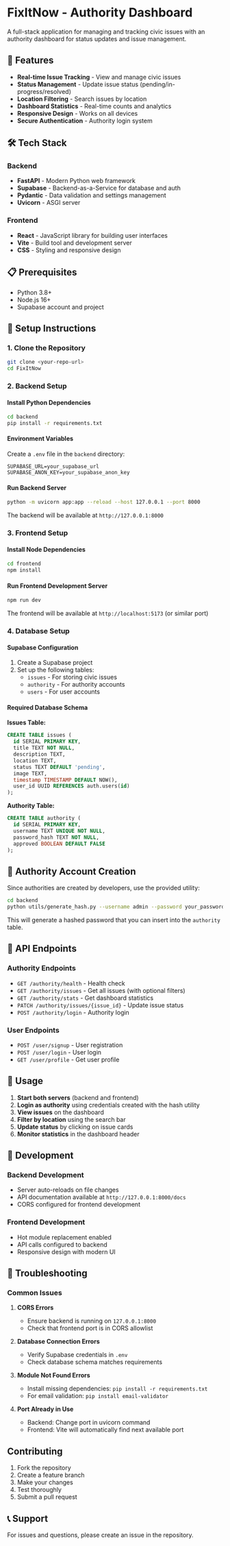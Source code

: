 # FixItNow - Authority Dashboard

A full-stack application for managing and tracking civic issues with an authority dashboard for status updates and issue management.

## 🚀 Features

- **Real-time Issue Tracking** - View and manage civic issues
- **Status Management** - Update issue status (pending/in-progress/resolved)
- **Location Filtering** - Search issues by location
- **Dashboard Statistics** - Real-time counts and analytics
- **Responsive Design** - Works on all devices
- **Secure Authentication** - Authority login system

## 🛠️ Tech Stack

### Backend
- **FastAPI** - Modern Python web framework
- **Supabase** - Backend-as-a-Service for database and auth
- **Pydantic** - Data validation and settings management
- **Uvicorn** - ASGI server

### Frontend
- **React** - JavaScript library for building user interfaces
- **Vite** - Build tool and development server
- **CSS** - Styling and responsive design

## 📋 Prerequisites

- Python 3.8+
- Node.js 16+
- Supabase account and project

## 🔧 Setup Instructions

### 1. Clone the Repository
```bash
git clone <your-repo-url>
cd FixItNow
```

### 2. Backend Setup

#### Install Python Dependencies
```bash
cd backend
pip install -r requirements.txt
```

#### Environment Variables
Create a `.env` file in the `backend` directory:
```env
SUPABASE_URL=your_supabase_url
SUPABASE_ANON_KEY=your_supabase_anon_key
```

#### Run Backend Server
```bash
python -m uvicorn app:app --reload --host 127.0.0.1 --port 8000
```

The backend will be available at `http://127.0.0.1:8000`

### 3. Frontend Setup

#### Install Node Dependencies
```bash
cd frontend
npm install
```

#### Run Frontend Development Server
```bash
npm run dev
```

The frontend will be available at `http://localhost:5173` (or similar port)

### 4. Database Setup

#### Supabase Configuration
1. Create a Supabase project
2. Set up the following tables:
   - `issues` - For storing civic issues
   - `authority` - For authority accounts
   - `users` - For user accounts

#### Required Database Schema

**Issues Table:**
```sql
CREATE TABLE issues (
  id SERIAL PRIMARY KEY,
  title TEXT NOT NULL,
  description TEXT,
  location TEXT,
  status TEXT DEFAULT 'pending',
  image TEXT,
  timestamp TIMESTAMP DEFAULT NOW(),
  user_id UUID REFERENCES auth.users(id)
);
```

**Authority Table:**
```sql
CREATE TABLE authority (
  id SERIAL PRIMARY KEY,
  username TEXT UNIQUE NOT NULL,
  password_hash TEXT NOT NULL,
  approved BOOLEAN DEFAULT FALSE
);
```

## 🔐 Authority Account Creation

Since authorities are created by developers, use the provided utility:

```bash
cd backend
python utils/generate_hash.py --username admin --password your_password
```

This will generate a hashed password that you can insert into the `authority` table.

## 📡 API Endpoints

### Authority Endpoints
- `GET /authority/health` - Health check
- `GET /authority/issues` - Get all issues (with optional filters)
- `GET /authority/stats` - Get dashboard statistics
- `PATCH /authority/issues/{issue_id}` - Update issue status
- `POST /authority/login` - Authority login

### User Endpoints
- `POST /user/signup` - User registration
- `POST /user/login` - User login
- `GET /user/profile` - Get user profile

## 🎯 Usage

1. **Start both servers** (backend and frontend)
2. **Login as authority** using credentials created with the hash utility
3. **View issues** on the dashboard
4. **Filter by location** using the search bar
5. **Update status** by clicking on issue cards
6. **Monitor statistics** in the dashboard header

## 🔧 Development

### Backend Development
- Server auto-reloads on file changes
- API documentation available at `http://127.0.0.1:8000/docs`
- CORS configured for frontend development

### Frontend Development
- Hot module replacement enabled
- API calls configured to backend
- Responsive design with modern UI

## 🚨 Troubleshooting

### Common Issues

1. **CORS Errors**
   - Ensure backend is running on `127.0.0.1:8000`
   - Check that frontend port is in CORS allowlist

2. **Database Connection Errors**
   - Verify Supabase credentials in `.env`
   - Check database schema matches requirements

3. **Module Not Found Errors**
   - Install missing dependencies: `pip install -r requirements.txt`
   - For email validation: `pip install email-validator`

4. **Port Already in Use**
   - Backend: Change port in uvicorn command
   - Frontend: Vite will automatically find next available port



##  Contributing

1. Fork the repository
2. Create a feature branch
3. Make your changes
4. Test thoroughly
5. Submit a pull request

## 📞 Support

For issues and questions, please create an issue in the repository.
